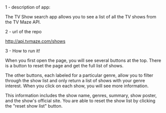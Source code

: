 1 - description of app:

The TV Show search app allows you to see a list of all the TV shows from the TV Maze API.  

2 - url of the repo

http://api.tvmaze.com/shows

3 - How to run it!

When you first open the page, you will see several buttons at the top. There is a button to reset the page and get the full list of shows. 

The other buttons, each labeled for a particular genre, allow you to filter through the show list and only return a list of shows with your genre interest.  When you click on each show, you will see more information.  

This information includes the show name, genres, summary, show poster, and the show's official site. You are able to reset the show list by clicking the "reset show list" button.

